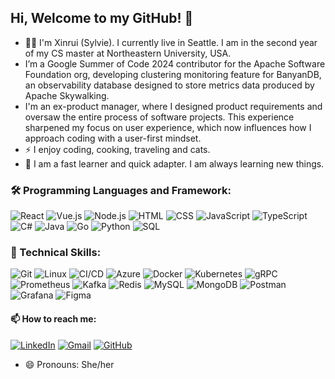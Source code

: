 ## Hi, Welcome to my GitHub! 👋

- 👩‍💻 I'm Xinrui (Sylvie). I currently live in Seattle. I am in the second year of my CS master at Northeastern University, USA.
- I’m a Google Summer of Code 2024 contributor for the Apache Software Foundation org, developing clustering monitoring feature for BanyanDB, an observability database designed to store metrics data produced by Apache Skywalking.
- I'm an ex-product manager, where I designed product requirements and oversaw the entire process of software projects. This experience sharpened my focus on user experience, which now influences how I approach coding with a user-first mindset.
- ⚡  I enjoy coding, cooking, traveling and cats.
- 🌱 I am a fast learner and quick adapter. I am always learning new things.

### 🛠 Programming Languages and Framework:
![React](https://img.shields.io/badge/-React-61DAFB?style=flat-square&logo=react&logoColor=white)
![Vue.js](https://img.shields.io/badge/-Vue.js-4FC08D?style=flat-square&logo=vue.js&logoColor=white)
![Node.js](https://img.shields.io/badge/-Node.js-43853D?style=flat-square&logo=node.js&logoColor=white)
![HTML](https://img.shields.io/badge/-HTML-E34F26?style=flat-square&logo=html5&logoColor=white)
![CSS](https://img.shields.io/badge/-CSS-1572B6?style=flat-square&logo=css3&logoColor=white)
![JavaScript](https://img.shields.io/badge/-JavaScript-F7DF1E?style=flat-square&logo=javascript&logoColor=black)
![TypeScript](https://img.shields.io/badge/-TypeScript-007ACC?style=flat-square&logo=typescript&logoColor=white)
![C#](https://img.shields.io/badge/-C%23-239120?style=flat-square&logo=c-sharp&logoColor=white)
![Java](https://img.shields.io/badge/-Java-007396?style=flat-square&logo=java&logoColor=white)
![Go](https://img.shields.io/badge/-Go-00ADD8?style=flat-square&logo=go&logoColor=white)
![Python](https://img.shields.io/badge/-Python-3776AB?style=flat-square&logo=python&logoColor=white)
![SQL](https://img.shields.io/badge/-SQL-4479A1?style=flat-square&logo=postgresql&logoColor=white)

### 🔧 Technical Skills:
![Git](https://img.shields.io/badge/-Git-F05032?style=flat-square&logo=git&logoColor=white)
![Linux](https://img.shields.io/badge/-Linux-FCC624?style=flat-square&logo=linux&logoColor=black)
![CI/CD](https://img.shields.io/badge/-CI/CD-003B57?style=flat-square&logo=jenkins&logoColor=white)
![Azure](https://img.shields.io/badge/-Azure-0078D4?style=flat-square&logo=microsoft-azure&logoColor=white)
![Docker](https://img.shields.io/badge/-Docker-2496ED?style=flat-square&logo=docker&logoColor=white)
![Kubernetes](https://img.shields.io/badge/-Kubernetes-326CE5?style=flat-square&logo=kubernetes&logoColor=white)
![gRPC](https://img.shields.io/badge/-gRPC-4285F4?style=flat-square&logo=grpc&logoColor=white)
![Prometheus](https://img.shields.io/badge/-Prometheus-E6522C?style=flat-square&logo=prometheus&logoColor=white)
![Kafka](https://img.shields.io/badge/-Kafka-231F20?style=flat-square&logo=apache-kafka&logoColor=white)
![Redis](https://img.shields.io/badge/-Redis-DC382D?style=flat-square&logo=redis&logoColor=white)
![MySQL](https://img.shields.io/badge/-MySQL-4479A1?style=flat-square&logo=mysql&logoColor=white)
![MongoDB](https://img.shields.io/badge/-MongoDB-47A248?style=flat-square&logo=mongodb&logoColor=white)
![Postman](https://img.shields.io/badge/-Postman-FF6C37?style=flat-square&logo=postman&logoColor=white)
![Grafana](https://img.shields.io/badge/-Grafana-F46800?style=flat-square&logo=grafana&logoColor=white)
![Figma](https://img.shields.io/badge/-Figma-F24E1E?style=flat-square&logo=figma&logoColor=white)

#### 📫 How to reach me:<br>
  [![LinkedIn](https://img.shields.io/badge/-LinkedIn-blue?style=flat-square&logo=Linkedin&logoColor=white)](https://www.linkedin.com/in/xinrui-wu-7303b1165/)
[![Gmail](https://img.shields.io/badge/-Gmail-red?style=flat-square&logo=Gmail&logoColor=white)](mailto:xinrui.wu125@gmail.com)
[![GitHub](https://img.shields.io/badge/-GitHub-black?style=flat-square&logo=github&logoColor=white)](https://github.com/Sylvie-Wxr)
- 😄 Pronouns: She/her


